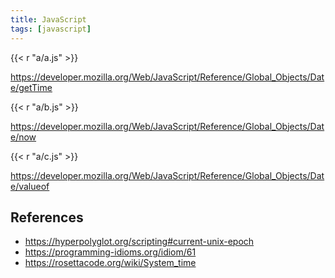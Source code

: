 ```yaml
---
title: JavaScript
tags: [javascript]
---
```


{{< r "a/a.js" >}}

<https://developer.mozilla.org/Web/JavaScript/Reference/Global_Objects/Date/getTime>

{{< r "a/b.js" >}}

<https://developer.mozilla.org/Web/JavaScript/Reference/Global_Objects/Date/now>

{{< r "a/c.js" >}}

<https://developer.mozilla.org/Web/JavaScript/Reference/Global_Objects/Date/valueof>

## References

- <https://hyperpolyglot.org/scripting#current-unix-epoch>
- <https://programming-idioms.org/idiom/61>
- <https://rosettacode.org/wiki/System_time>
